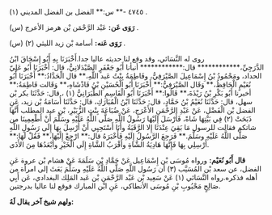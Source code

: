 ٤٧٤٥ -** س:** الفضل بن الفضل المديني (١) .

**رَوَى عَن:** عَبْد الرَّحْمَن بْن هرمز الأعرج (س) .

**رَوَى عَنه:** أسامة بْن زيد الليثي (٢) (س) .

روى له النَّسَائي، وقد وقع لنا حديثه عاليا جدا.أَخْبَرَنَا بِهِ أَبُو إِسْحَاقَ ابْنُ الدَّرَجِيِّ،************ قال:************ أنبأنا أَبُو جَعْفَرٍ الصَّيْدَلانِيُّ، قال: أَخْبَرَنَا أَبُو عَلِيّ الحداد، ومَحْمُودُ بْنُ إِسْمَاعِيلَ الصَّيْرَفِيُّ، وفَاطِمَةُ بِنْتُ عَبد اللَّهِ،** قال الْحَدَّادُ:** أَخْبَرَنَا أَبُو نُعَيْمٍ الْحَافِظُ،** وَقَال الصَّيْرَفِيُّ:** أَخْبَرَنَا أَبُو الْحُسَيْنِ بْنُ فَاذْشَاهِ،** وَقَالت فَاطِمَةُ:** أخبرنا أَبُو بَكْرِ بْنُ رَيْذَةَ،** قَالُوا:** أَخْبَرَنَا أَبُو الْقَاسِمِ الطَّبَرَانِيُّ (١) ، قال: حَدَّثَنَا بكر بْن سهل، قال: حَدَّثَنَا نُعَيْمُ بْنُ حَمَّادٍ، قال: حَدَّثَنَا ابْنُ الْمُبَارَكِ، قال: حَدَّثَنَا أُسَامَةُ بْن زيد، عَنِ الفضل بْن الْفَضْلِ، عَنْ عَبْدِ الرَّحْمَنِ الأَعْرَجِ، عَنْ ضُبَاعَةَ بِنْتِ الزُّبَيْرِ، بْنِ عبد المطلب أَنَّهَا ذَبَحَتْ (٢) فِي بَيْتِهَا شَاةً، فَأَرْسَلَ إِلَيْهَا رَسُولُ اللَّهِ صَلَّى اللَّهُ عَلَيْهِ وسَلَّمَ أَنْ أَطْعِمِينَا من شاتكم فقالت للرسول مَا بَقِيَ عِنْدَنَا إِلا الرَّقَبَةُ وأَنَا أَسْتَحِيِي أَنْ أُرْسِلَ بِهَا إِلَى رَسُولِ اللَّهِ صَلَّى اللَّهُ عَلَيْهِ وسَلَّمَ.** فَرَجِعَ الرَّسُولُ إِلَيْهِ فَأَخْبَرَهُ قال:** ارْجِعْ إِلَيْهَا،** فَقُلْ لَهَا:** أَرْسِلِي بِهَا فَإِنَّهَا هَادِيَةُ الشَّاةِ وأَقْرَبُ الشَّاةِ إِلَى الْخَيْرِ وأَبْعَدُهَا مِنَ الأَذَى.

**قال أَبُو نُعَيْم:** ورواه مُوسَى بْن إِسْمَاعِيل عَنْ حَمَّادِ بْنِ سَلَمَةَ عَنْ هشام بْن عروة عَنِ الفضل، عن سعد بْن المُسَيَّب (٣) أن رَسُول اللَّهِ صَلَّى اللَّهُ عَلَيْهِ وسَلَّمَ بَعَثَ إلى امرأة من أهله فذكره.رواه النَّسَائي (١) عَنْ سَعِيد بْن عَبْد الرَّحْمَنِ بْن عَبد المَلِك البغدادي، عَن أَبِي صَالِحٍ مَحْبُوبِ بْنِ مُوسَى الأنطاكي، عَنِ ابْن المبارك فوقع لنا عاليا بدرجتين.

**ولهم شيخ آخر يقال لَهُ:**